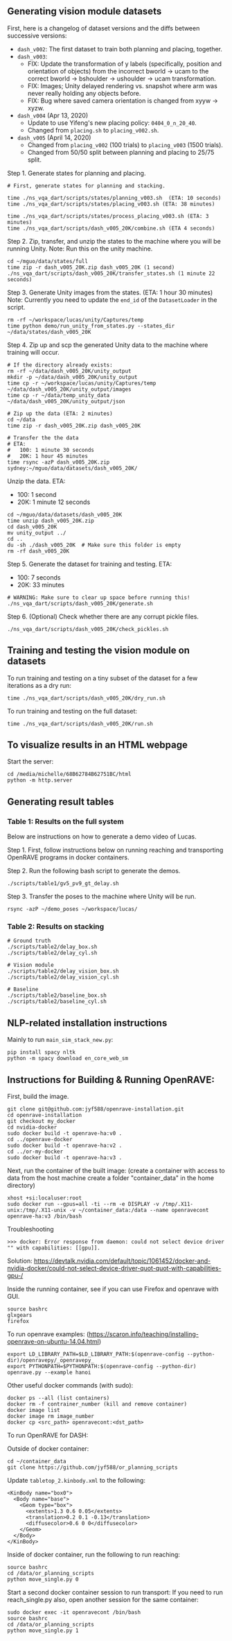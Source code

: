## Generating vision module datasets

First, here is a changelog of dataset versions and the diffs between successive
versions:

- `dash_v002`: The first dataset to train both planning and placing, together.
- `dash_v003`: 
  - FIX: Update the transformation of y labels (specifically, position and 
  orientation of objects) from the incorrect bworld -> ucam to the correct 
  bworld -> bshoulder -> ushoulder -> ucam transformation.
  - FIX: Images; Unity delayed rendering vs. snapshot where arm was never 
    really holding any objects before.
  - FIX: Bug where saved camera orientation is changed from xyyw -> xyzw.
- `dash_v004` (Apr 13, 2020)
  - Update to use Yifeng's new placing policy: `0404_0_n_20_40`.
  - Changed from `placing.sh` to `placing_v002.sh`.
- `dash_v005` (April 14, 2020)
  - Changed from `placing_v002` (100 trials) to `placing_v003` (1500 trials).
  - Changed from 50/50 split between planning and placing to 25/75 split.

Step 1. Generate states for planning and placing.

```
# First, generate states for planning and stacking.

time ./ns_vqa_dart/scripts/states/planning_v003.sh  (ETA: 10 seconds)
time ./ns_vqa_dart/scripts/states/placing_v003.sh (ETA: 38 minutes)

time ./ns_vqa_dart/scripts/states/process_placing_v003.sh (ETA: 3 minutes)
time ./ns_vqa_dart/scripts/dash_v005_20K/combine.sh (ETA 4 seconds)
```

Step 2. Zip, transfer, and unzip the states to the machine where you will be
running Unity. Note: Run this on the unity machine.

```
cd ~/mguo/data/states/full
time zip -r dash_v005_20K.zip dash_v005_20K (1 second)
./ns_vqa_dart/scripts/dash_v005_20K/transfer_states.sh (1 minute 22 seconds)
```

Step 3. Generate Unity images from the states. (ETA: 1 hour 30 minutes)
Note: Currently you need to update the `end_id` of the `DatasetLoader` in the
script.
```
rm -rf ~/workspace/lucas/unity/Captures/temp
time python demo/run_unity_from_states.py --states_dir ~/data/states/dash_v005_20K
```

Step 4. Zip up and scp the generated Unity data to the machine where 
training will occur.

```
# If the directory already exists:
rm -rf ~/data/dash_v005_20K/unity_output
mkdir -p ~/data/dash_v005_20K/unity_output
time cp -r ~/workspace/lucas/unity/Captures/temp ~/data/dash_v005_20K/unity_output/images
time cp -r ~/data/temp_unity_data ~/data/dash_v005_20K/unity_output/json

# Zip up the data (ETA: 2 minutes)
cd ~/data
time zip -r dash_v005_20K.zip dash_v005_20K

# Transfer the the data
# ETA: 
#   100: 1 minute 30 seconds
#   20K: 1 hour 45 minutes
time rsync -azP dash_v005_20K.zip sydney:~/mguo/data/datasets/dash_v005_20K/
```

Unzip the data.
ETA:
- 100: 1 second
- 20K: 1 minute 12 seconds
```
cd ~/mguo/data/datasets/dash_v005_20K
time unzip dash_v005_20K.zip
cd dash_v005_20K
mv unity_output ../
cd ..
du -sh ./dash_v005_20K  # Make sure this folder is empty
rm -rf dash_v005_20K
```

Step 5. Generate the dataset for training and testing.
ETA: 
- 100: 7 seconds
- 20K: 33 minutes

```
# WARNING: Make sure to clear up space before running this!
./ns_vqa_dart/scripts/dash_v005_20K/generate.sh
```

Step 6. (Optional) Check whether there are any corrupt pickle files.

```
./ns_vqa_dart/scripts/dash_v005_20K/check_pickles.sh
```

## Training and testing the vision module on datasets

To run training and testing on a tiny subset of the dataset for a few 
iterations as a dry run:

```
time ./ns_vqa_dart/scripts/dash_v005_20K/dry_run.sh
```

To run training and testing on the full dataset:

```
time ./ns_vqa_dart/scripts/dash_v005_20K/run.sh
```

## To visualize results in an HTML webpage

Start the server:
```
cd /media/michelle/68B62784B62751BC/html
python -m http.server
```

## Generating result tables

### Table 1: Results on the full system

Below are instructions on how to generate a demo video of Lucas.

Step 1. First, follow instructions below on running reaching and transporting
OpenRAVE programs in docker containers.

Step 2. Run the following bash script to generate the demos.
```
./scripts/table1/gv5_pv9_gt_delay.sh
```

Step 3. Transfer the poses to the machine where Unity will be run.
```
rsync -azP ~/demo_poses ~/workspace/lucas/
```

### Table 2: Results on stacking

```
# Ground truth
./scripts/table2/delay_box.sh
./scripts/table2/delay_cyl.sh

# Vision module
./scripts/table2/delay_vision_box.sh
./scripts/table2/delay_vision_cyl.sh

# Baseline
./scripts/table2/baseline_box.sh
./scripts/table2/baseline_cyl.sh
```

## NLP-related installation instructions

Mainly to run `main_sim_stack_new.py`:

```
pip install spacy nltk
python -m spacy download en_core_web_sm
```

## Instructions for Building & Running OpenRAVE:

First, build the image.

```
git clone git@github.com:jyf588/openrave-installation.git
cd openrave-installation
git checkout my_docker
cd nvidia-docker
sudo docker build -t openrave-ha:v0 .
cd ../openrave-docker
sudo docker build -t openrave-ha:v2 .
cd ../or-my-docker
sudo docker build -t openrave-ha:v3 .
```

Next, run the container of the built image:
(create a container with access to data from the host machine create a folder "container_data" in the home directory)

```
xhost +si:localuser:root
sudo docker run --gpus=all -ti --rm -e DISPLAY -v /tmp/.X11-unix:/tmp/.X11-unix -v ~/container_data:/data --name openravecont openrave-ha:v3 /bin/bash
```

Troubleshooting
```
>>> docker: Error response from daemon: could not select device driver "" with capabilities: [[gpu]].
```
Solution: https://devtalk.nvidia.com/default/topic/1061452/docker-and-nvidia-docker/could-not-select-device-driver-quot-quot-with-capabilities-gpu-/

Inside the running container, see if you can use Firefox and openrave with GUI.
```
source bashrc
glxgears
firefox
```

To run openrave examples: (https://scaron.info/teaching/installing-openrave-on-ubuntu-14.04.html)
```
export LD_LIBRARY_PATH=$LD_LIBRARY_PATH:$(openrave-config --python-dir)/openravepy/_openravepy_
export PYTHONPATH=$PYTHONPATH:$(openrave-config --python-dir)
openrave.py --example hanoi
```

Other useful docker commands (with sudo): 

```
docker ps --all (list containers)
docker rm -f contrainer_number (kill and remove container)
docker image list
docker image rm image_number
docker cp <src_path> openravecont:<dst_path>
```

To run OpenRAVE for DASH:

Outside of docker container:
```
cd ~/container_data
git clone https://github.com/jyf588/or_planning_scripts
```

Update `tabletop_2.kinbody.xml` to the following:

```
<KinBody name="box0">
  <Body name="base">
    <Geom type="box">
      <extents>1.3 0.6 0.05</extents>
      <translation>0.2 0.1 -0.13</translation>
      <diffusecolor>0.6 0 0</diffusecolor>
    </Geom>
  </Body>
</KinBody>
```

Inside of docker container, run the following to run reaching:
```
source bashrc
cd /data/or_planning_scripts
python move_single.py 0
```

Start a second docker container session to run transport:
If you need to run reach_single.py also, open another session for the same 
container:
```
sudo docker exec -it openravecont /bin/bash
source bashrc
cd /data/or_planning_scripts
python move_single.py 1
```
